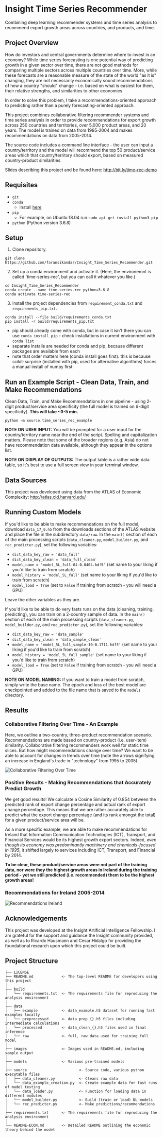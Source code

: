 # Insight Time Series Recommender

Combining deep learning recommender systems and time series analysis to recommend export growth areas across countries, and products, and time.

## Project Overview

How do investors and central governments determine where to invest in an economy? While time series forecasting is one potential way of predicting growth in a given sector over time, there are not good methods for comparing multiple sectors across multiple countries over time. More, while these forecasts are a reasonable measure of the state of the world "as it is" changing, they are not necessarily economically sound recommendations of how a country "should" change - i.e. based on what is easiest for them, their relative strengths, and similarities to other economies.

In order to solve this problem, I take a recommendations-oriented approach to predicting rather than a purely forecasting-oriented approach.

This project combines collaborative filtering recommender systems and time series analysis in order to provide recommendations for export growth across 250 countries and territories, over 5,000 product areas, and 20 years. The model is trained on data from 1995-2004 and makes recommendations on data from 2005-2014.

The source code includes a command line interface - the user can input a country/territory and the model will recommend the top 50 product/service areas which that country/territory should export, based on measured country-product similarities.

Slides describing this project and be found here: http://bit.ly/time-rec-demo

## Requisites

- `git`
- `conda`
  * Install [here](https://docs.conda.io/projects/conda/en/latest/user-guide/install/)
- `pip`
  * For example, on Ubuntu 18.04 run `sudo apt-get install python3-pip`
- `python` (Python version 3.6.8)

## Setup

1. Clone repository.
```
git clone https://github.com/faransikandar/Insight_Time_Series_Recommender.git
```

2. Set up a conda environment and activate it. (Here, the environemnt is called 'time-series-rec', but you can call it whatever you like.)
```
cd Insight_Time_Series_Recommender
conda create --name time-series-rec python=3.6.8
conda activate time-series-rec
```

3. Install the project dependencies from `requirement_conda.txt` and `requirements_pip.txt`.
```
conda install --file build/requirements_conda.txt
pip install -r build/requirements_pip.txt
```
* pip should already come with conda, but in case it isn't there you can use `conda install pip` - check installations in current environment with `conda list`
* separate installs are needed for conda and pip, because different packages are available from each
* note that order matters here (conda install goes first). this is because scikit-surprise (installed with pip, used for alternative algorithms) forces a manual install of numpy first

## Run an Example Script - Clean Data, Train, and Make Recommendations

Clean Data, Train, and Make Recommendations in one pipeline - using 2-digit product/service area specificity (the full model is trained on 6-digit specificity). **This will take ~3-5 min.**

```
python -m source.time_series_rec_example
```

**NOTE ON USER INPUT:** You will be prompted for a user input for the country/territory name near the end of the script. Spelling and capitalization matters. Please note that some of the broader regions (e.g. Asia) do not have recommendation data available, although they appear in the options list.

**NOTE ON DISPLAY OF OUTPUTS:** The output table is a rather wide data table, so it's best to use a full screen view in your terminal window.

## Data Sources

This project was developed using data from the ATLAS of Economic Complexity: http://atlas.cid.harvard.edu/

## Running Custom Models

If you'd like to be able to make recommendations on the full model, download `data_17_0.h5` from the downloads sections of the ATLAS website and place the file in the subdirectory `data/raw`. In the `main()` section of each of the main processing scripts (`data_cleaner.py`, `model_builder.py`, and `rec_predicter.py`), set the following variables:
- `dict_data_key_raw = 'data_full'`
- `dict_data_key_clean = 'data_full_clean'`
- `model_name = 'model_5L_full-04-0.8404.hdf5'` (set name to your liking if you'd like to train from scratch)
- `model_history = 'model_5L_full'` (set name to your liking if you'd like to train from scratch)
- `model_load = True` (set to `False` if training from scratch - you will need a GPU)

Leave the other variables as they are.

If you'd like to be able to do very fasts runs on the data (cleaning, training, predicting), you can train on a 2-country sample of data. In the `main()` section of each of the main processing scripts (`data_cleaner.py`, `model_builder.py`, and `rec_predicter.py`), set the following variables:
- `dict_data_key_raw = 'data_sample'`
- `dict_data_key_clean = 'data_sample_clean'`
- `model_name = 'model_5L_full_sample-10-0.1711.hdf5'` (set name to your liking if you'd like to train from scratch)
- `model_history = 'model_5L_full_sample'` (set name to your liking if you'd like to train from scratch)
- `model_load = True` (set to `False` if training from scratch - you will need a GPU)

**NOTE ON MODEL NAMING:** If you want to train a model from scratch, simply write the base name. The epoch and loss of the best model are checkpointed and added to the file name that is saved to the `models` directory.

## Results

### Collaborative Filtering Over Time - An Example

Here, we outline a two-country, three-product recommendation scenario. Recommendations are made based on country-product (i.e. user-item) similarity. Collaborative filtering recommenders work well for static time slices. But how might recommendations change over time? We want to be able to account for changes in trends over time (note the arrows signifying an increase in England's trade in "technology" from 1995 to 2005).

![Collaborative Filtering Over Time](images/Insight_Collab_Filtering_Over_Time.png)

### Positive Results - Making Recommendations that  Accurately Predict Growth

We get good results! We calculate a Cosine Similarity of 0.854 between the predicted rank of export change percentage and actual rank of export change percentage. This means that we are rather accurately able to predict what the export change percentage (and its rank amongst the total) for a given product/service area will be.

As a more specific example, we are able to make recommendations for Ireland that Information Communication Technologies (ICT), Transport, and Financial Services would be its highest growth export sectors. Indeed, *even though its economy was predominantly machinery and chemicals-focused in 1995*, it shifted largely to services including ICT, Transport, and Financial by 2014.

**To be clear, these product/service areas were not part of the training data, nor were they the highest growth areas in Ireland during the training period - yet we still predicted (i.e. recommended) them to be the highest growth areas!**

### Recommendations for Ireland 2005-2014

![Recommendations Ireland](images/Insight_Recs_Ireland.png)

## Acknowledgements

This project was developed at the Insight Artificial Intelligence Fellowship. I am grateful for the support and guidance the Insight community provided, as well as to Ricardo Hausmann and Cesar Hidalgo for providing the foundational research upon which this project could be built.

## Project Structure
```
├── LICENSE
├── README.md             <- The top-level README for developers using this project
│
├── build
│   └── requirements.txt  <- The requirements file for reproducing the analysis environment
│
├── data
│   ├── example           <- data_example.h5 dataset for running fast examples locally
│   └── preprocessed      <- data_prep_{}.h5 files including intermediate calculations
│   └── processed         <- data_clean_{}.h5 files used in final inference
│   └── raw               <- full, raw data used for training full model
│
├── images                <- Images used in README.md, including sample output
│
├── models                <- Various pre-trained models
│
├── source                        <- Source code, various python executable files
│   ├── data_cleaner.py           <- Cleans raw data
│   └── data_example_creation.py  <- Create example data for fast runs of model testing
│   └── data_loader.py            <- Function for loading data in different modules
│   └── model_builder.py          <- Build (train or load) DL models
│   └── rec_predicter.py          <- Make predictions/recommendations
│
├── requirements.txt      <- The requirements file for reproducing the analysis environment
│
└── README-ECON.md        <- Detailed README outlining the economic theory behind the model
```
